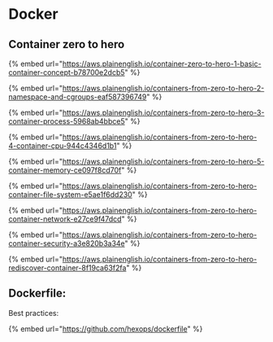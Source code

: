 # Docker

## Container zero to hero

{% embed url="https://aws.plainenglish.io/container-zero-to-hero-1-basic-container-concept-b78700e2dcb5" %}

{% embed url="https://aws.plainenglish.io/containers-from-zero-to-hero-2-namespace-and-cgroups-eaf587396749" %}

{% embed url="https://aws.plainenglish.io/containers-from-zero-to-hero-3-container-process-5968ab4bbce5" %}

{% embed url="https://aws.plainenglish.io/containers-from-zero-to-hero-4-container-cpu-944c4346d1b1" %}

{% embed url="https://aws.plainenglish.io/containers-from-zero-to-hero-5-container-memory-ce097f8cd70f" %}

{% embed url="https://aws.plainenglish.io/containers-from-zero-to-hero-container-file-system-e5ae1f6dd230" %}

{% embed url="https://aws.plainenglish.io/containers-from-zero-to-hero-container-network-e27ce9f47dcd" %}

{% embed url="https://aws.plainenglish.io/containers-from-zero-to-hero-container-security-a3e820b3a34e" %}

{% embed url="https://aws.plainenglish.io/containers-from-zero-to-hero-rediscover-container-8f19ca63f2fa" %}

## Dockerfile:

Best practices:

{% embed url="https://github.com/hexops/dockerfile" %}

